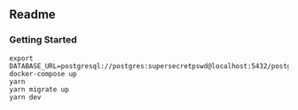 ## Readme

### Getting Started

```
export DATABASE_URL=postgresql://postgres:supersecretpswd@localhost:5432/postgres
docker-compose up
yarn
yarn migrate up
yarn dev
```
